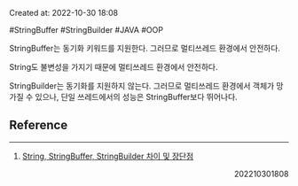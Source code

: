 Created at: 2022-10-30 18:08

#StringBuffer #StringBuilder #JAVA #OOP 

StringBuffer는 동기화 키워드를 지원한다. 그러므로 멀티쓰레드 환경에서 안전하다.

String도 불변성을 가지기 때문에 멀티쓰레드 환경에서 안전하다.

StringBuilder는 동기화를 지원하지 않는다. 그러므로 멀티쓰레드 환경에서 객체가 망가질 수 있으나, 단일 쓰레드에서의 성능은 StringBuffer보다 뛰어나다.

## Reference
---
1. [String, StringBuffer, StringBuilder 차이 및 장단점](https://ifuwanna.tistory.com/221)
<div style="text-align: right"> 202210301808 </div>